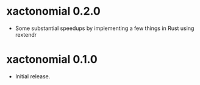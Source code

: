 # xactonomial 0.2.0

* Some substantial speedups by implementing a few things in Rust using rextendr


# xactonomial 0.1.0

* Initial release.
